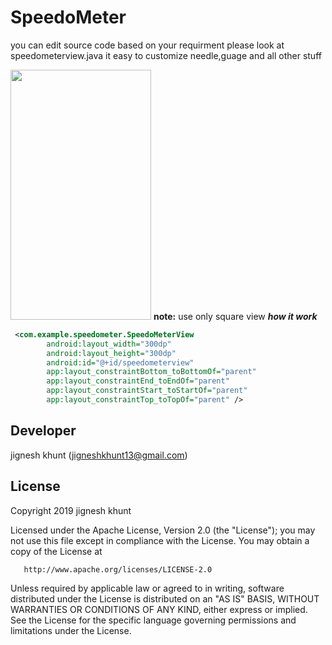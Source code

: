 # SpeedoMeter

you can edit source code based on your requirment please look at speedometerview.java it easy to customize needle,guage and all other stuff

<image src=https://user-images.githubusercontent.com/20221469/58752086-58d11800-84c6-11e9-991c-f0b2bedee899.gif
 width=225 height=400>
**note:** use only square view
***how it work***
```xml
 <com.example.speedometer.SpeedoMeterView
        android:layout_width="300dp"
        android:layout_height="300dp"
        android:id="@+id/speedometerview"
        app:layout_constraintBottom_toBottomOf="parent"
        app:layout_constraintEnd_toEndOf="parent"
        app:layout_constraintStart_toStartOf="parent"
        app:layout_constraintTop_toTopOf="parent" />

```
 
 
##  Developer
  jignesh khunt
  (jigneshkhunt13@gmail.com)
  
##  License

Copyright 2019 jignesh khunt

   Licensed under the Apache License, Version 2.0 (the "License");
   you may not use this file except in compliance with the License.
   You may obtain a copy of the License at

       http://www.apache.org/licenses/LICENSE-2.0

   Unless required by applicable law or agreed to in writing, software
   distributed under the License is distributed on an "AS IS" BASIS,
   WITHOUT WARRANTIES OR CONDITIONS OF ANY KIND, either express or implied.
   See the License for the specific language governing permissions and
   limitations under the License.
